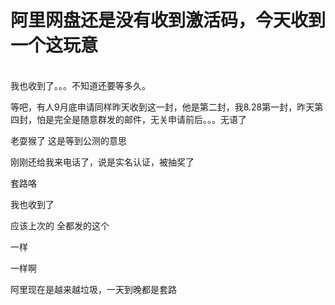 # 阿里网盘还是没有收到激活码，今天收到一个这玩意


<br />
我也收到了。。。不知道还要等多久。

等吧，有人9月底申请同样昨天收到这一封，他是第二封，我8.28第一封，昨天第四封，怕是完全是随意群发的邮件，无关申请前后。。。无语了<img src="static/image/smiley/default/sweat.gif" smilieid="10" border="0" alt="" />

老耍猴了 这是等到公测的意思

刚刚还给我来电话了，说是实名认证，被抽奖了

套路咯

我也收到了

应该上次的 全都发的这个

一样<img src="static/image/smiley/default/sweat.gif" smilieid="10" border="0" alt="" />

一样啊

阿里现在是越来越垃圾，一天到晚都是套路
